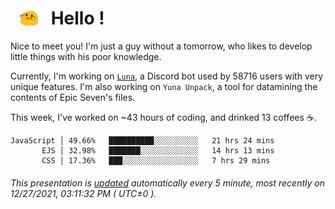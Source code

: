 <h1>   <img src="./spoink.gif" style="vertical-align:middle;" width="30px">   Hello ! </h1>

Nice to meet you! I'm just a guy without a tomorrow, who likes to develop little things with his poor knowledge.

Currently, I'm working on <a href='https://github.com/Asgarrrr/Luna'>`Luna`</a>, a Discord bot used by 58716 users with very unique features. I'm also working on `Yuna Unpack`, a tool for datamining the contents of Epic Seven's files.

This week, I've worked on ~43 hours of coding, and drinked 13 coffees ☕.

```
JavaScript │ 49.66%   ██████████░░░░░░░░░░   21 hrs 24 mins
       EJS │ 32.98%   ███████░░░░░░░░░░░░░   14 hrs 13 mins
       CSS │ 17.36%   ███░░░░░░░░░░░░░░░░░   7 hrs 29 mins
```

###### This presentation is [updated](https://github.com/Asgarrrr) automatically every 5 minute, most recently on 12/27/2021, 03:11:32 PM ( UTC±0 ).